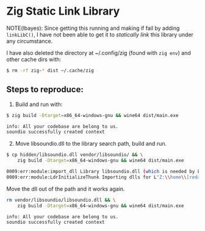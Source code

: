 
# Zig Static Link Library

NOTE(lbayes): Since getting this running and making if fail by adding `linkLibC()`, I have not been
able to get it to _statically link_ this library under any circumstance.

I have also deleted the directory at ~/.config/zig (found with `zig env`) and other cache dirs with:

```bash
$ rm -rf zig-* dist ~/.cache/zig
```

## Steps to reproduce:

1) Build and run with:

```bash
$ zig build -Dtarget=x86_64-windows-gnu && wine64 dist/main.exe

info: All your codebase are belong to us.
soundio successfully created context
```
2) Move libsoundio.dll to the library search path, build and run.
```bash
$ cp hidden/libsoundio.dll vendor/libsoundio/ && \
    zig build -Dtarget=x86_64-windows-gnu && wine64 dist/main.exe

0009:err:module:import_dll Library libsoundio.dll (which is needed by L"Z:\\home\\[redacted]\\Projects\\learning\\zig\\static-lib\\dist\\main.exe") not found
0009:err:module:LdrInitializeThunk Importing dlls for L"Z:\\home\\[redacted]\\Projects\\learning\\zig\\static-lib\\dist\\main.exe" failed, status c00001
```
Move the dll out of the path and it works again.
```bash
rm vendor/libsoundio/libsoundio.dll && \
    zig build -Dtarget=x86_64-windows-gnu && wine64 dist/main.exe

info: All your codebase are belong to us.
soundio successfully created context
```
